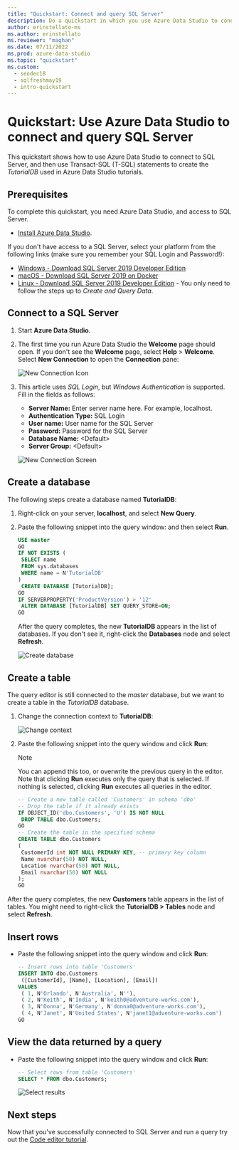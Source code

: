 ```yaml
---
title: "Quickstart: Connect and query SQL Server"
description: Do a quickstart in which you use Azure Data Studio to connect to SQL Server and then use Transact-SQL (T-SQL) statements to create a database.
author: erinstellato-ms
ms.author: erinstellato
ms.reviewer: "maghan"
ms.date: 07/11/2022
ms.prod: azure-data-studio
ms.topic: "quickstart"
ms.custom:
  - seodec18
  - sqlfreshmay19
  - intro-quickstart
---
```

# Quickstart: Use Azure Data Studio to connect and query SQL Server

This quickstart shows how to use Azure Data Studio to connect to SQL Server, and then use Transact-SQL (T-SQL) statements to create the *TutorialDB* used in Azure Data Studio tutorials.

## Prerequisites

To complete this quickstart, you need Azure Data Studio, and access to SQL Server.

- [Install Azure Data Studio](./download-azure-data-studio.md).

If you don't have access to a SQL Server, select your platform from the following links (make sure you remember your SQL Login and Password!):

- [Windows - Download SQL Server 2019 Developer Edition](https://www.microsoft.com/sql-server/sql-server-downloads)
- [macOS - Download SQL Server 2019 on Docker](../linux/quickstart-install-connect-docker.md)
- [Linux - Download SQL Server 2019 Developer Edition](../linux/sql-server-linux-overview.md#install) - You only need to follow the steps up to *Create and Query Data*.

## Connect to a SQL Server

1. Start **Azure Data Studio**.

2. The first time you run Azure Data Studio the **Welcome** page should open. If you don't see the **Welcome** page, select **Help** > **Welcome**. Select **New Connection** to open the **Connection** pane:

   ![New Connection Icon](media/quickstart-sql-server/new-connection-icon.png)

3. This article uses *SQL Login*, but *Windows Authentication* is supported. Fill in the fields as follows:

   - **Server Name:** Enter server name here. For example, localhost.
   - **Authentication Type:** SQL Login
   - **User name:** User name for the SQL Server
   - **Password:** Password for the SQL Server
   - **Database Name:** \<Default\>
   - **Server Group:** \<Default\>

   ![New Connection Screen](media/quickstart-sql-server/new-connection-screen.png)

## Create a database

The following steps create a database named **TutorialDB**:

1. Right-click on your server, **localhost**, and select **New Query**.

2. Paste the following snippet into the query window: and then select **Run**.

    ```sql
    USE master
    GO
    IF NOT EXISTS (
     SELECT name
     FROM sys.databases
     WHERE name = N'TutorialDB'
    )
     CREATE DATABASE [TutorialDB];
    GO
    IF SERVERPROPERTY('ProductVersion') > '12'
     ALTER DATABASE [TutorialDB] SET QUERY_STORE=ON;
    GO
    ```

   After the query completes, the new **TutorialDB** appears in the list of databases. If you don't see it, right-click the **Databases** node and select **Refresh**.

   ![Create database](media/quickstart-sql-server/create-database.png)

## Create a table

The query editor is still connected to the *master* database, but we want to create a table in the *TutorialDB* database.

1. Change the connection context to **TutorialDB**:

   ![Change context](media/quickstart-sql-server/change-context.png)

2. Paste the following snippet into the query window and click **Run**:

   > [!NOTE]
   > You can append this too, or overwrite the previous query in the editor. Note that clicking **Run** executes only the query that is selected. If nothing is selected, clicking **Run** executes all queries in the editor.

    ```sql
    -- Create a new table called 'Customers' in schema 'dbo'
    -- Drop the table if it already exists
    IF OBJECT_ID('dbo.Customers', 'U') IS NOT NULL
     DROP TABLE dbo.Customers;
    GO
    -- Create the table in the specified schema
    CREATE TABLE dbo.Customers
    (
     CustomerId int NOT NULL PRIMARY KEY, -- primary key column
     Name nvarchar(50) NOT NULL,
     Location nvarchar(50) NOT NULL,
     Email nvarchar(50) NOT NULL
    );
    GO
    ```

After the query completes, the new **Customers** table appears in the list of tables. You might need to right-click the **TutorialDB > Tables** node and select **Refresh**.

## Insert rows

- Paste the following snippet into the query window and click **Run**:

    ```sql
    -- Insert rows into table 'Customers'
    INSERT INTO dbo.Customers
     ([CustomerId], [Name], [Location], [Email])
    VALUES
     ( 1, N'Orlando', N'Australia', N''),
     ( 2, N'Keith', N'India', N'keith0@adventure-works.com'),
     ( 3, N'Donna', N'Germany', N'donna0@adventure-works.com'),
     ( 4, N'Janet', N'United States', N'janet1@adventure-works.com')
    GO
    ```

## View the data returned by a query

 - Paste the following snippet into the query window and click **Run**:

   ```sql
   -- Select rows from table 'Customers'
   SELECT * FROM dbo.Customers;
   ```

   ![Select results](media/quickstart-sql-server/select-results.png)

## Next steps

Now that you've successfully connected to SQL Server and run a query try out the [Code editor tutorial](tutorial-sql-editor.md).
